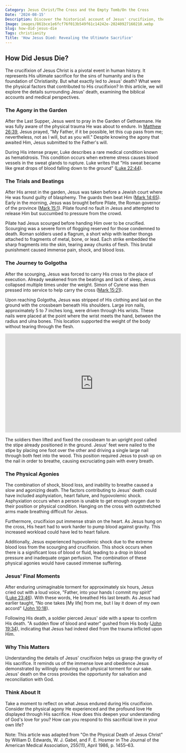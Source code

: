 ```yaml
---
Category: Jesus Christ/The Cross and the Empty Tomb/On the Cross
Date: '2024-08-15'
Description: Discover the historical account of Jesus' crucifixion, the events leading up to it, and the significance of how Jesus died.
Image: images/861bce1e6fcf76f013b549f61c14242e-20240927160210.webp
Slug: how-did-jesus-die
Tags: christianity
Title: 'How Jesus Died: Revealing the Ultimate Sacrifice'
---
```


## How Did Jesus Die?

The crucifixion of Jesus Christ is a pivotal event in human history. It represents His ultimate sacrifice for the sins of humanity and is the foundation of Christianity. But what exactly led to Jesus' death? What were the physical factors that contributed to His crucifixion? In this article, we will explore the details surrounding Jesus' death, examining the biblical accounts and medical perspectives.

### The Agony in the Garden

After the Last Supper, Jesus went to pray in the Garden of Gethsemane. He was fully aware of the physical trauma He was about to endure. In [Matthew 26:39](https://www.bibleref.com/Matthew/26/Matthew-26-39.html), Jesus prayed, "My Father, if it be possible, let this cup pass from me; nevertheless, not as I will, but as you will." Despite knowing the agony that awaited Him, Jesus submitted to the Father's will.

During His intense prayer, Luke describes a rare medical condition known as hematidrosis. This condition occurs when extreme stress causes blood vessels in the sweat glands to rupture. Luke writes that "His sweat became like great drops of blood falling down to the ground" ([Luke 22:44](https://www.bibleref.com/Luke/22/Luke-22-44.html)).

### The Trials and Beatings

After His arrest in the garden, Jesus was taken before a Jewish court where He was found guilty of blasphemy. The guards then beat Him ([Mark 14:65](https://www.bibleref.com/Mark/14/Mark-14-65.html)). Early in the morning, Jesus was brought before Pilate, the Roman governor of the province ([Mark 15:1](https://www.bibleref.com/Mark/15/Mark-15-1.html)). Pilate found no fault in Jesus and attempted to release Him but succumbed to pressure from the crowd.

Pilate had Jesus scourged before handing Him over to be crucified. Scourging was a severe form of flogging reserved for those condemned to death. Roman soldiers used a flagrum, a short whip with leather thongs attached to fragments of metal, bone, or lead. Each strike embedded the sharp fragments into the skin, tearing away chunks of flesh. This brutal punishment caused immense pain, shock, and blood loss.

### The Journey to Golgotha

After the scourging, Jesus was forced to carry His cross to the place of execution. Already weakened from the beatings and lack of sleep, Jesus collapsed multiple times under the weight. Simon of Cyrene was then pressed into service to help carry the cross ([Mark 15:21](https://www.bibleref.com/Mark/15/Mark-15-21.html)).

Upon reaching Golgotha, Jesus was stripped of His clothing and laid on the ground with the crossbeam beneath His shoulders. Large iron nails, approximately 5 to 7 inches long, were driven through His wrists. These nails were placed at the point where the wrist meets the hand, between the radius and ulna bones. This location supported the weight of the body without tearing through the flesh.


<iframe width="560" height="315" src="https://www.youtube.com/embed/U_rzCrR4JJo" frameborder="0" allow="autoplay; encrypted-media" allowfullscreen></iframe>


The soldiers then lifted and fixed the crossbeam to an upright post called the stipe already positioned in the ground. Jesus' feet were nailed to the stipe by placing one foot over the other and driving a single large nail through both feet into the wood. This position required Jesus to push up on the nail in order to breathe, causing excruciating pain with every breath.

### The Physical Agonies

The combination of shock, blood loss, and inability to breathe caused a slow and agonizing death. The factors contributing to Jesus' death could have included asphyxiation, heart failure, and hypovolemic shock. Asphyxiation occurs when a person is unable to get enough oxygen due to their position or physical condition. Hanging on the cross with outstretched arms made breathing difficult for Jesus.

Furthermore, crucifixion put immense strain on the heart. As Jesus hung on the cross, His heart had to work harder to pump blood against gravity. This increased workload could have led to heart failure.

Additionally, Jesus experienced hypovolemic shock due to the extreme blood loss from the scourging and crucifixion. This shock occurs when there is a significant loss of blood or fluid, leading to a drop in blood pressure and inadequate organ perfusion. The combination of these physical agonies would have caused immense suffering.

### Jesus' Final Moments

After enduring unimaginable torment for approximately six hours, Jesus cried out with a loud voice, "Father, into your hands I commit my spirit" ([Luke 23:46](https://www.bibleref.com/Luke/23/Luke-23-46.html)). With these words, He breathed His last breath. As Jesus had earlier taught, "No one takes [My life] from me, but I lay it down of my own accord" ([John 10:18](https://www.bibleref.com/John/10/John-10-18.html)).

Following His death, a soldier pierced Jesus' side with a spear to confirm His death. "A sudden flow of blood and water" gushed from His body ([John 19:34](https://www.bibleref.com/John/19/John-19-34.html)), indicating that Jesus had indeed died from the trauma inflicted upon Him.

### Why This Matters

Understanding the details of Jesus' crucifixion helps us grasp the gravity of His sacrifice. It reminds us of the immense love and obedience Jesus demonstrated by willingly enduring such physical torment for our sake. Jesus' death on the cross provides the opportunity for salvation and reconciliation with God.

### Think About It

Take a moment to reflect on what Jesus endured during His crucifixion. Consider the physical agony He experienced and the profound love He displayed through His sacrifice. How does this deepen your understanding of God's love for you? How can you respond to this sacrificial love in your own life?

Note: This article was adapted from "On the Physical Death of Jesus Christ" by William D. Edwards, W. J. Gabel, and F. E. Hosmer in The Journal of the American Medical Association, 255(11), April 1986, p. 1455–63.